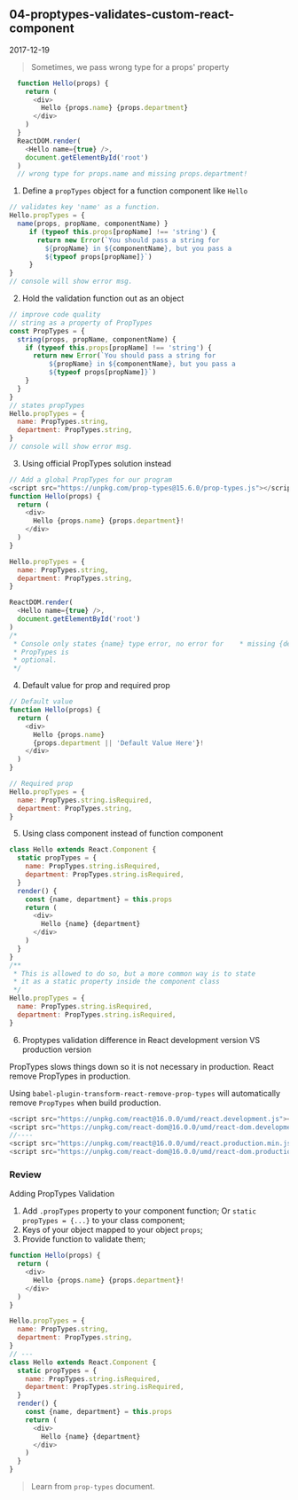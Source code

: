 ## 04-proptypes-validates-custom-react-component
2017-12-19

>Sometimes, we pass wrong type for a props' property
```javascript
  function Hello(props) {
    return (
      <div>
        Hello {props.name} {props.department}
      </div>
    )
  }
  ReactDOM.render(
    <Hello name={true} />,
    document.getElementById('root')
  )
  // wrong type for props.name and missing props.department!
```

1. Define a `propTypes` object for a function component like `Hello`
```javascript
// validates key 'name' as a function.
Hello.propTypes = {
  name(props, propName, componentName) }
     if (typeof this.props[propName] !== 'string') {
       return new Error(`You should pass a string for
         ${propName} in ${componentName}, but you pass a
         ${typeof props[propName]}`)
     }
}
// console will show error msg.
```

2. Hold the validation function out as an object
```javascript
// improve code quality
// string as a property of PropTypes
const PropTypes = {
  string(props, propName, componentName) {
    if (typeof this.props[propName] !== 'string') {
      return new Error(`You should pass a string for
          ${propName} in ${componentName}, but you pass a
          ${typeof props[propName]}`)
    }
  }
}
// states propTypes
Hello.propTypes = {
  name: PropTypes.string,
  department: PropTypes.string,
}
// console will show error msg.
```

3. Using official PropTypes solution instead
  ```javascript
  // Add a global PropTypes for our program
  <script src="https://unpkg.com/prop-types@15.6.0/prop-types.js"></script>
  function Hello(props) {
    return (
      <div>
        Hello {props.name} {props.department}!
      </div>
    )
  }

  Hello.propTypes = {
    name: PropTypes.string,
    department: PropTypes.string,
  }

  ReactDOM.render(
    <Hello name={true} />,
    document.getElementById('root')
  )
  /*
   * Console only states {name} type error, no error for    * missing {department}, because every property's
   * PropTypes is
   * optional.
   */
  ```

4. Default value for prop and required prop
  ```javascript
  // Default value
  function Hello(props) {
    return (
      <div>
        Hello {props.name}
        {props.department || 'Default Value Here'}!
      </div>
    )
  }

  // Required prop
  Hello.propTypes = {
    name: PropTypes.string.isRequired,
    department: PropTypes.string,
  }
  ```

5. Using class component instead of function component
  ```javascript
  class Hello extends React.Component {
    static propTypes = {
      name: PropTypes.string.isRequired,
      department: PropTypes.string.isRequired,
    }
    render() {
      const {name, department} = this.props
      return (
        <div>
          Hello {name} {department}
        </div>
      )
    }
  }
  /**
   * This is allowed to do so, but a more common way is to state
   * it as a static property inside the component class
   */
  Hello.propTypes = {
    name: PropTypes.string.isRequired,
    department: PropTypes.string.isRequired,
  }
  ```

6. Proptypes validation difference in React development version VS production version

  PropTypes slows things down so it is not necessary in production. React remove PropTypes in production.

  Using `babel-plugin-transform-react-remove-prop-types` will automatically remove `PropTypes` when build production.
  ```javascript
  <script src="https://unpkg.com/react@16.0.0/umd/react.development.js"></script>
  <script src="https://unpkg.com/react-dom@16.0.0/umd/react-dom.development.js"></script>
  //----
  <script src="https://unpkg.com/react@16.0.0/umd/react.production.min.js"></script>
  <script src="https://unpkg.com/react-dom@16.0.0/umd/react-dom.production.min.js"></script>
  ```

### Review
Adding PropTypes Validation
1. Add `.propTypes` property to your component function;
   Or `static propTypes = {...}` to your class component;
2. Keys of your object mapped to your object `props`;
3. Provide function to validate them;
  ```javascript
  function Hello(props) {
    return (
      <div>
        Hello {props.name} {props.department}!
      </div>
    )
  }

  Hello.propTypes = {
    name: PropTypes.string,
    department: PropTypes.string,
  }
  // ---
  class Hello extends React.Component {
    static propTypes = {
      name: PropTypes.string.isRequired,
      department: PropTypes.string.isRequired,
    }
    render() {
      const {name, department} = this.props
      return (
        <div>
          Hello {name} {department}
        </div>
      )
    }
  }
  ```

> Learn from `prop-types` document.
